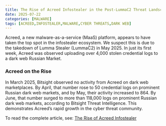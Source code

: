```yaml
---
title: The Rise of Acreed Infostealer in the Post-LummaC2 Threat Landscape
date: 2025-07-22
categories: [MALWARE]
tags: [ACREED,INFOSTEALER,MALWARE,CYBER THREATS,DARK WEB]
---
```


Acreed, a new malware-as-a-service (MaaS) platform, appears to have taken the top spot in the infostealer ecosystem. We suspect this is due to the takedown of Lumma Stealer (LummaC2) in May 2025. In just its first week, Acreed was observed uploading over 4,000 stolen credential logs to a dark web Russian Market.

### Acreed on the Rise
In March 2025, Bitsight observed no activity from Acreed on dark web marketplaces. By April, that number rose to 50 credential logs on prominent Russian dark web markets, and by May, their activity increased to 864. By June, that number surged to more than 118,000 logs on prominent Russian dark web markets, according to Bitsight Threat Intelligence. This demonstrates Acreed’s rapid growth in the cyber threat community.

To read the complete article, see: [The Rise of Acreed Infostealer](https://www.bitsight.com/blog/the-rise-of-acreed-infostealer)